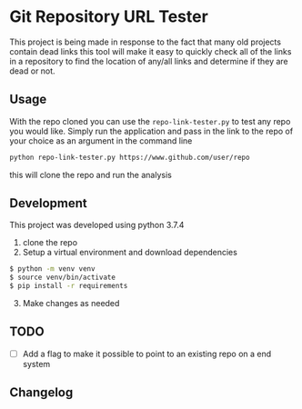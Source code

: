 # Git Repository URL Tester

This project is being made in response to the fact that many old projects contain dead links
this tool will make it easy to quickly check all of the links in a repository to 
find the location of any/all links and determine if they are dead or not. 

## Usage

With the repo cloned you can use the `repo-link-tester.py` to test any repo you would like. Simply
run the application and pass in the link to the repo of your choice as an argument in the command line

```bash
python repo-link-tester.py https://www.github.com/user/repo
```
this will clone the repo and run the analysis

## Development

This project was developed using python 3.7.4

1. clone the repo
2. Setup a virtual environment and download dependencies
   
```bash
$ python -m venv venv
$ source venv/bin/activate
$ pip install -r requirements
```
3. Make changes as needed

## TODO

- [ ] Add a flag to make it possible to point to an existing repo on a end system 

## Changelog


